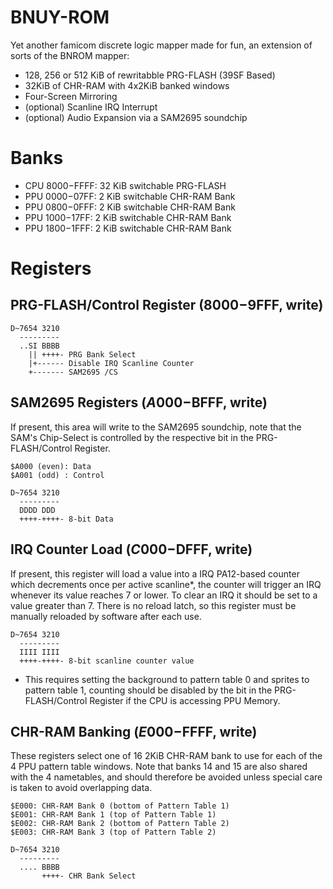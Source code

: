# BNUY-ROM
Yet another famicom discrete logic mapper made for fun, an extension of sorts of the BNROM mapper:
* 128, 256 or 512 KiB of rewritabble PRG-FLASH (39SF Based)
* 32KiB of CHR-RAM with 4x2KiB banked windows
* Four-Screen Mirroring
* (optional) Scanline IRQ Interrupt
* (optional) Audio Expansion via a SAM2695 soundchip 

# Banks
* CPU $8000-$FFFF: 32 KiB switchable PRG-FLASH
* PPU $0000-$07FF: 2 KiB switchable CHR-RAM Bank
* PPU $0800-$0FFF: 2 KiB switchable CHR-RAM Bank
* PPU $1000-$17FF: 2 KiB switchable CHR-RAM Bank
* PPU $1800-$1FFF: 2 KiB switchable CHR-RAM Bank

# Registers

## PRG-FLASH/Control Register ($8000-$9FFF, write)

```
D~7654 3210
  ---------
  ..SI BBBB
    || ++++- PRG Bank Select
    |+------ Disable IRQ Scanline Counter
    +------- SAM2695 /CS        
```
## SAM2695 Registers ($A000-$BFFF, write)

If present, this area will write to the SAM2695 soundchip, note that the SAM's Chip-Select is controlled by the respective bit in the PRG-FLASH/Control Register. 

```
$A000 (even): Data
$A001 (odd) : Control

D~7654 3210
  ---------
  DDDD DDD
  ++++-++++- 8-bit Data
```
## IRQ Counter Load ($C000-$DFFF, write)

If present, this register will load a value into a IRQ PA12-based counter which decrements once per active scanline*, the counter will trigger an IRQ whenever its value reaches 7 or lower.
To clear an IRQ it should be set to a value greater than 7. There is no reload latch, so this register must be manually reloaded by software after each use.

```
D~7654 3210
  ---------
  IIII IIII
  ++++-++++- 8-bit scanline counter value
```
* This requires setting the background to pattern table 0 and sprites to pattern table 1, counting should be disabled by the bit in the PRG-FLASH/Control Register if the CPU is accessing PPU Memory.

## CHR-RAM Banking ($E000-$FFFF, write)

These registers select one of 16 2KiB CHR-RAM bank to use for each of the 4 PPU pattern table windows.
Note that banks 14 and 15 are also shared with the 4 nametables, and should therefore be avoided unless special care is taken to avoid overlapping data.

```
$E000: CHR-RAM Bank 0 (bottom of Pattern Table 1)
$E001: CHR-RAM Bank 1 (top of Pattern Table 1)
$E002: CHR-RAM Bank 2 (bottom of Pattern Table 2)
$E003: CHR-RAM Bank 3 (top of Pattern Table 2)

D~7654 3210
  ---------
  .... BBBB
       ++++- CHR Bank Select
```
